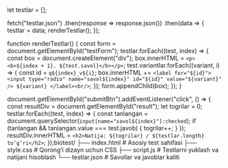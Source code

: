 let testlar = [];

fetch("testlar.json")
  .then(response => response.json())
  .then(data => {
    testlar = data;
    renderTestlar();
  });

function renderTestlar() {
  const form = document.getElementById("testForm");
  testlar.forEach((test, index) => {
    const box = document.createElement("div");
    box.innerHTML = `<p><b>${index + 1}. ${test.savol}</b></p>`;
    test.variantlar.forEach((variant, i) => {
      const id = `q${index}_v${i}`;
      box.innerHTML += `
        <label for="${id}">
          <input type="radio" name="savol${index}" id="${id}" value="${variant}" />
          ${variant}
        </label><br/>
      `;
    });
    form.appendChild(box);
  });
}

document.getElementById("submitBtn").addEventListener("click", () => {
  const resultDiv = document.getElementById("result");
  let togrilar = 0;
  testlar.forEach((test, index) => {
    const tanlangan = document.querySelector(`input[name="savol${index}"]:checked`);
    if (tanlangan && tanlangan.value === test.javob) {
      togrilar++;
    }
  });
  resultDiv.innerHTML = `<h2>Natija: ${togrilar} / ${testlar.length} to‘g‘ri</h2>`;
});biotest/
├── index.html         # Asosiy test sahifasi
├── style.css          # Qorong‘i dizayn uchun CSS
├── script.js          # Testlarni yuklash va natijani hisoblash
└── testlar.json       # Savollar va javoblar kaliti

